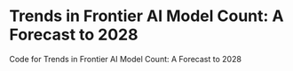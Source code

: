 # Trends in Frontier AI Model Count: A Forecast to 2028
Code for Trends in Frontier AI Model Count: A Forecast to 2028
